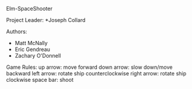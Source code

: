 Elm-SpaceShooter

Project Leader:
*Joseph Collard

Authors:
* Matt McNally
* Eric Gendreau
* Zachary O'Donnell


Game Rules:
up arrow: move forward
down arrow: slow down/move backward
left arrow: rotate ship counterclockwise
right arrow: rotate ship clockwise
space bar: shoot
